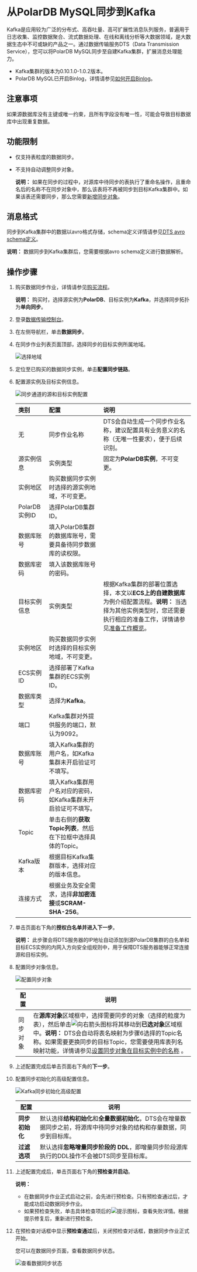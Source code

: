 # 从PolarDB MySQL同步到Kafka

Kafka是应用较为广泛的分布式、高吞吐量、高可扩展性消息队列服务，普遍用于日志收集、监控数据聚合、流式数据处理、在线和离线分析等大数据领域，是大数据生态中不可或缺的产品之一。通过数据传输服务DTS（Data Transmission Service），您可以将PolarDB MySQL同步至自建Kafka集群，扩展消息处理能力。

-   Kafka集群的版本为0.10.1.0-1.0.2版本。
-   PolarDB MySQL已开启Binlog，详情请参见[如何开启Binlog](https://www.alibabacloud.com/help/zh/doc-detail/113546.htm)。

## 注意事项

如果源数据库没有主键或唯一约束，且所有字段没有唯一性，可能会导致目标数据库中出现重复数据。

## 功能限制

-   仅支持表粒度的数据同步。
-   不支持自动调整同步对象。

    **说明：** 如果在同步的过程中，对源库中待同步的表执行了重命名操作，且重命名后的名称不在同步对象中，那么该表将不再被同步到目标Kafka集群中。如果该表还需要同步，那么您需要[新增同步对象](/intl.zh-CN/数据同步/同步作业管理/新增同步对象.md)。


## 消息格式

同步到Kafka集群中的数据以avro格式存储，schema定义详情请参见[DTS avro schema定义](https://github.com/LioRoger/subscribe_example/tree/master/avro)。

**说明：** 数据同步到Kafka集群后，您需要根据avro schema定义进行数据解析。

## 操作步骤

1.  购买数据同步作业，详情请参见[购买流程]()。

    **说明：** 购买时，选择源实例为**PolarDB**、目标实例为**Kafka**，并选择同步拓扑为**单向同步**。

2.  登录[数据传输控制台](https://dts-intl.console.aliyun.com/)。

3.  在左侧导航栏，单击**数据同步**。

4.  在同步作业列表页面顶部，选择同步的目标实例所属地域。

    ![选择地域](https://static-aliyun-doc.oss-accelerate.aliyuncs.com/assets/img/zh-CN/7349459951/p50604.png)

5.  定位至已购买的数据同步实例，单击**配置同步链路**。

6.  配置源实例及目标实例信息。

    ![同步通道的源和目标实例配置](https://static-aliyun-doc.oss-accelerate.aliyuncs.com/assets/img/zh-CN/4030649951/p57788.png)

    |类别|配置|说明|
    |:-|:-|:-|
    |无|同步作业名称|DTS会自动生成一个同步作业名称，建议配置具有业务意义的名称（无唯一性要求），便于后续识别。|
    |源实例信息|实例类型|固定为**PolarDB实例**，不可变更。|
    |实例地区|购买数据同步实例时选择的源实例地域，不可变更。|
    |PolarDB实例ID|选择PolarDB集群ID。|
    |数据库账号|填入PolarDB集群的数据库账号，需要具备待同步数据库的读权限。|
    |数据库密码|填入该数据库账号的密码。|
    |目标实例信息|实例类型|根据Kafka集群的部署位置选择，本文以**ECS上的自建数据库**为例介绍配置流程。**说明：** 当选择为其他实例类型时，您还需要执行相应的准备工作，详情请参见[准备工作概览]()。 |
    |实例地区|购买数据同步实例时选择的目标实例地域，不可变更。|
    |ECS实例ID|选择部署了Kafka集群的ECS实例ID。|
    |数据库类型|选择为**Kafka**。|
    |端口|Kafka集群对外提供服务的端口，默认为9092。|
    |数据库账号|填入Kafka集群的用户名，如Kafka集群未开启验证可不填写。|
    |数据库密码|填入Kafka集群用户名对应的密码，如Kafka集群未开启验证可不填写。|
    |Topic|单击右侧的**获取Topic列表**，然后在下拉框中选择具体的Topic。|
    |Kafka版本|根据目标Kafka集群版本，选择对应的版本信息。|
    |连接方式|根据业务及安全需求，选择**非加密连接**或**SCRAM-SHA-256**。|

7.  单击页面右下角的**授权白名单并进入下一步**。

    **说明：** 此步骤会将DTS服务器的IP地址自动添加到源PolarDB集群的白名单和目标ECS实例的内网入方向安全组规则中，用于保障DTS服务器能够正常连接源和目标实例。

8.  配置同步对象信息。

    ![配置同步对象](https://static-aliyun-doc.oss-accelerate.aliyuncs.com/assets/img/zh-CN/4030649951/p39868.png)

    |配置|说明|
    |--|--|
    |同步对象|在**源库对象**区域框中，选择需要同步的对象（选择的粒度为表），然后单击![向右箭头](https://static-aliyun-doc.oss-accelerate.aliyuncs.com/assets/img/zh-CN/8502659951/p40698.png)图标将其移动到**已选对象**区域框中。**说明：** DTS会自动将表名映射为步骤6选择的Topic名称。如果需要更换同步的目标Topic，您需要使用库表列名映射功能，详情请参见[设置同步对象在目标实例中的名称](/intl.zh-CN/数据同步/同步作业管理/设置同步对象在目标实例中的名称.md) 。 |

9.  上述配置完成后单击页面右下角的**下一步**。

10. 配置同步初始化的高级配置信息。

    ![Kafka同步初始化高级配置](https://static-aliyun-doc.oss-accelerate.aliyuncs.com/assets/img/zh-CN/4030649951/p87942.png)

    |配置|说明|
    |--|--|
    |**同步初始化**|默认选择**结构初始化**和**全量数据初始化**，DTS会在增量数据同步之前，将源库中待同步对象的结构和存量数据，同步到目标库。|
    |**过滤选项**|默认选择**忽略增量同步阶段的 DDL**，即增量同步阶段源库执行的DDL操作不会被DTS同步至目标库。|

11. 上述配置完成后，单击页面右下角的**预检查并启动**。

    **说明：**

    -   在数据同步作业正式启动之前，会先进行预检查。只有预检查通过后，才能成功启动数据同步作业。
    -   如果预检查失败，单击具体检查项后的![提示](https://static-aliyun-doc.oss-accelerate.aliyuncs.com/assets/img/zh-CN/8502659951/p47468.png)图标，查看失败详情。根据提示修复后，重新进行预检查。
12. 在预检查对话框中显示**预检查通过**后，关闭预检查对话框，数据同步作业正式开始。

    您可以在数据同步页面，查看数据同步状态。

    ![查看数据同步状态](https://static-aliyun-doc.oss-accelerate.aliyuncs.com/assets/img/zh-CN/4030649951/p39871.png)


